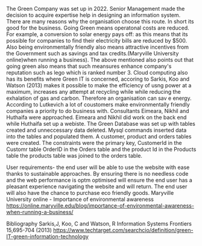 The Green Company was set up in 2022. Senior Management made the decision to acquire expertise help in designing an information system.
There are many reasons why the organisation choose this route. In short its good for the business.
Going Green means operatonal costs are reduced. For example, a conversion to solar energy pays off: as this means 
that its possible for companies to find their electricity bills are reduced by $500. Also being environmentally friendly also means attractive incentives from the Government such as
savings and tax credits.(Maryville University online)when running a business).
The above mentioned also points out that going green also means that such meansures enhance 
company's reputation such as lego which is ranked number 3.
Cloud computing also has its benefits where Green IT is concerned, accoring to Sarkis, Koo and Watson (2013) 
makes it possible to make the efficiency of usng power at a maximum, increases any attempt at recycling while
while reducing the exhalation of gas and carbon. Therefore an organisation can sav
e energy.
According to Lutkevich a lot of coustomers make environmentally friendly companies a priority to do
business with.
Consultants Eimeara, Nikhil and Huthaifa were approached. Eimeara and Nikhil did work on the back end while Huthaifa set up a webiste.
The Green Database was set up with tables created and unneccessary data deleted. Mysql commands inserted data into the tables and populated them.
A customer, product and orders tables were created. The constraints were the primary key, CustomerId in the Customr table
OrderID in the Orders table and the product Id in the Products table the products table was joined to the orders table.

User requirements- the end user will be able to use the website with ease thanks to sustainable approaches. By ensuring there is no needless code and the web performance is optm
optimised will ensure the end user has a pleasant experience navigating the website and will return.
The end user will also have the chance to purchase eco friendly goods.
Maryville University online - Importance of environmental awareness 
https://online.maryville.edu/blog/importance-of-environmental-awareness-when-running-a-business/

Bibliography
Sarkis,J, Koo, C and Watson, R Information Systems Frontiers 15,695-704 (2013) https://www.techtarget.com/searchcio/definition/green-IT-green-information-technology






